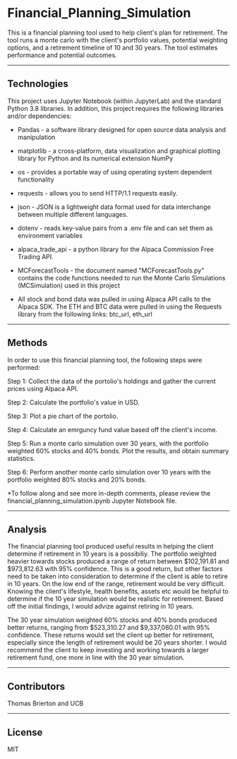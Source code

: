 # Financial_Planning_Simulation

This is a financial planning tool used to help client's plan for retirement. The tool runs a monte carlo with the client's portfolio values, potential weighting options, and a retirement timeline of 10 and 30 years. The tool estimates performance and potential outcomes.

---

## Technologies 

This project uses Jupyter Notebook (within JupyterLab) and the standard Python 3.8 libraries. In addition, this project requires the following libraries and/or dependencies:

- Pandas - a software library designed for open source data analysis and manipulation

- matplotlib - a cross-platform, data visualization and graphical plotting library for Python and its numerical extension NumPy

- os - provides a portable way of using operating system dependent functionality

- requests - allows you to send HTTP/1.1 requests easily. 

- json - JSON is a lightweight data format used for data interchange between multiple different languages.

- dotenv - reads key-value pairs from a .env file and can set them as environment variables

- alpaca_trade_api - a python library for the Alpaca Commission Free Trading API. 

- MCForecastTools - the document named "MCForecastTools.py" contains the code functions needed to run the Monte Carlo Simulations (MCSimulation) used in this project

- All stock and bond data was pulled in using Alpaca API calls to the Alpaca SDK. The ETH and BTC data were pulled in using the Requests library from the following links: btc_url, eth_url

---

## Methods

In order to use this financial planning tool, the following steps were performed:

Step 1: Collect the data of the portolio's holdings and gather the current prices using Alpaca API.

Step 2: Calculate the portfolio's value in USD.

Step 3: Plot a pie chart of the portolio.

Step 4: Calculate an emrguncy fund value based off the client's income.

Step 5: Run a monte carlo simulation over 30 years, with the portfolio weighted 60% stocks and 40% bonds. Plot the results, and obtain summary statistics. 

Step 6: Perform another monte carlo simulation over 10 years with the portfolio weighted 80% stocks and 20% bonds.

*To follow along and see more in-depth comments, please review the financial_planning_simulation.ipynb Jupyter Notebook file.

---

## Analysis

The financial planning tool produced useful results in helping the client determine if retirement in 10 years is a possibiliy. The portfolio weighted heavier towards stocks produced a range of return between $102,191.81 and $973,812.63 with 95% confidence. This is a good return, but other factors need to be taken into consideration to determine if the client is able to retire in 10 years. On the low end of the range, retirement would be very difficult. Knowing the client's lifestyle, health benefits, assets etc would be helpful to determine if the 10 year simulation would be realistic for retirement. Based off the initial findings, I would advize against retiring in 10 years. 

The 30 year simulation weighted 60% stocks and 40% bonds produced better returns, ranging from $523,310.27 and $9,337,080.01 with 95% confidence. These returns would set the client up better for retirement, especially since the length of retirement would be 20 years shorter. I would recommend the client to keep investing and working towards a larger retirement fund, one more in line with the 30 year simulation.

---

## Contributors

Thomas Brierton and UCB

---

## License

MIT